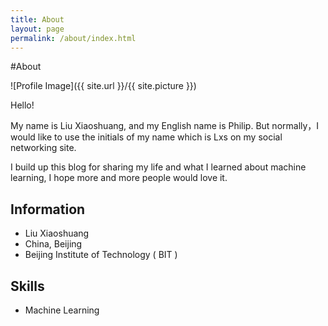 ```yaml
---
title: About
layout: page
permalink: /about/index.html
---
```

#About

<style>
img { width: 50%; margin: 0 auto; display: block; }
</style>

![Profile Image]({{ site.url }}/{{ site.picture }})

<p>  Hello!</p>
<p>  My name is Liu Xiaoshuang, and my English name is Philip. But normally，I would like to use the initials of my name which is Lxs on my social networking site.</p>
<p>  I build up this blog for sharing my life and what I learned about machine learning, I hope more and more people would love it.</p>

<h2>Information</h2>

<ul class="information-list">
	<li>Liu Xiaoshuang</li>
	<li>China, Beijing</li>
	<li>Beijing Institute of Technology ( BIT )</li>
</ul>

<h2>Skills</h2>

<ul class="skill-list">
	<li>Machine Learning</li>
</ul>
